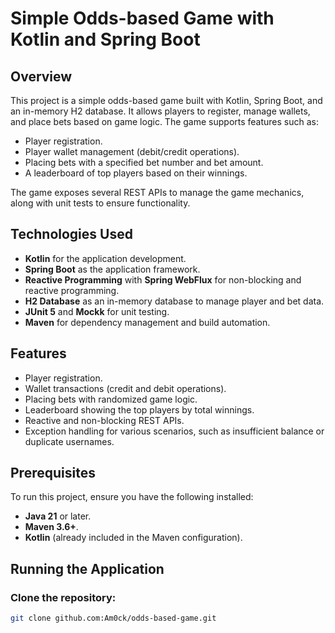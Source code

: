 # Simple Odds-based Game with Kotlin and Spring Boot

## Overview
This project is a simple odds-based game built with Kotlin, Spring Boot, and an in-memory H2 database. It allows players to register, manage wallets, and place bets based on game logic. The game supports features such as:
- Player registration.
- Player wallet management (debit/credit operations).
- Placing bets with a specified bet number and bet amount.
- A leaderboard of top players based on their winnings.

The game exposes several REST APIs to manage the game mechanics, along with unit tests to ensure functionality.

## Technologies Used
- **Kotlin** for the application development.
- **Spring Boot** as the application framework.
- **Reactive Programming** with **Spring WebFlux** for non-blocking and reactive programming.
- **H2 Database** as an in-memory database to manage player and bet data.
- **JUnit 5** and **Mockk** for unit testing.
- **Maven** for dependency management and build automation.

## Features
- Player registration.
- Wallet transactions (credit and debit operations).
- Placing bets with randomized game logic.
- Leaderboard showing the top players by total winnings.
- Reactive and non-blocking REST APIs.
- Exception handling for various scenarios, such as insufficient balance or duplicate usernames.

## Prerequisites
To run this project, ensure you have the following installed:
- **Java 21** or later.
- **Maven 3.6+**.
- **Kotlin** (already included in the Maven configuration).

## Running the Application

### Clone the repository:
```bash
git clone github.com:Am0ck/odds-based-game.git
